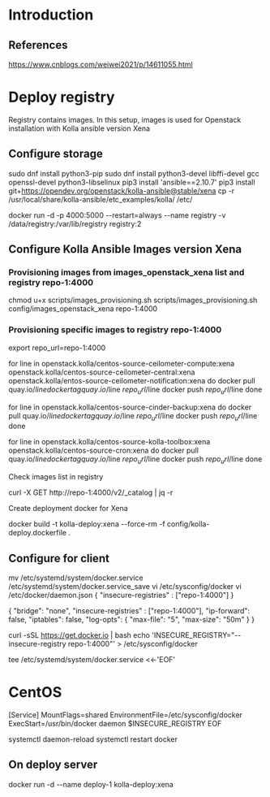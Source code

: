 # Introduction
## References
  
  https://www.cnblogs.com/weiwei2021/p/14611055.html
  
# Deploy registry
Registry contains images. 
In this setup, images is used for Openstack installation with Kolla ansible version Xena

## Configure storage

  sudo dnf install python3-pip
  sudo dnf install python3-devel libffi-devel gcc openssl-devel python3-libselinux
  pip3 install 'ansible==2.10.7'
  pip3 install git+https://opendev.org/openstack/kolla-ansible@stable/xena
  cp -r /usr/local/share/kolla-ansible/etc_examples/kolla/ /etc/

  docker run -d -p 4000:5000 --restart=always --name registry -v /data/registry:/var/lib/registry registry:2

## Configure Kolla Ansible Images version Xena

### Provisioning images from images_openstack_xena list and registry repo-1:4000

  chmod u+x scripts/images_provisioning.sh
  scripts/images_provisioning.sh config/images_openstack_xena repo-1:4000


### Provisioning specific images to registry repo-1:4000

  export repo_url=repo-1:4000

  for line in openstack.kolla/centos-source-ceilometer-compute:xena openstack.kolla/centos-source-ceilometer-central:xena openstack.kolla/entos-source-ceilometer-notification:xena
  do
      docker pull quay.io/$line
      docker tag quay.io/$line $repo_url/$line
      docker push $repo_url/$line
  done
  
  for line in openstack.kolla/centos-source-cinder-backup:xena
  do
      docker pull quay.io/$line
      docker tag quay.io/$line $repo_url/$line
      docker push $repo_url/$line
  done

  for line in openstack.kolla/centos-source-kolla-toolbox:xena openstack.kolla/centos-source-cron:xena
  do
      docker pull quay.io/$line
      docker tag quay.io/$line $repo_url/$line
      docker push $repo_url/$line
  done
  
Check images list in registry

  curl -X GET http://repo-1:4000/v2/_catalog | jq -r 

Create deployment docker for Xena

  docker build -t kolla-deploy:xena --force-rm -f config/kolla-deploy.dockerfile .

## Configure for client

  mv /etc/systemd/system/docker.service /etc/systemd/system/docker.service_save
  vi /etc/sysconfig/docker
  vi /etc/docker/daemon.json
  {
  "insecure-registries" : ["repo-1:4000"]
  }

  {
  "bridge": "none",
  "insecure-registries" : ["repo-1:4000"],
  "ip-forward": false,
  "iptables": false,
  "log-opts": {
  "max-file": "5",
  "max-size": "50m"
  }
  }


  curl -sSL https://get.docker.io | bash
  echo 'INSECURE_REGISTRY="--insecure-registry repo-1:4000"' > /etc/sysconfig/docker

  tee /etc/systemd/system/docker.service <<-'EOF'
  # CentOS
  [Service]
  MountFlags=shared
  EnvironmentFile=/etc/sysconfig/docker
  ExecStart=/usr/bin/docker daemon $INSECURE_REGISTRY
  EOF

  systemctl daemon-reload
  systemctl restart docker


## On deploy server

  docker run -d --name deploy-1 kolla-deploy:xena 